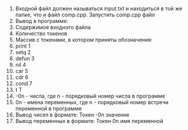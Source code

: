 1. Входной файл должен называться input.txt и находиться в той же папке, что и файл comp.cpp.
Запустить comp.cpp файл
2. Вывод в программе:
3. Содержимое входного файла
4. Количество токенов
5. Массив с токенами, в котором приняты обозначения: 
6. print 1
7. setq 2
8. defun 3
9. nil 4
10. car 5
11. cdr 6
12. cond 7
13. t T
14. -0n - числа, где n - порядковый номер числа в программе
15. 0n - имена переменных, где n - порядковый номер встречи переменной в программе
16. Вывод чисел в формате: Токен -0n значение
17. Вывод переменных в формате: Токен 0n имя переменной
